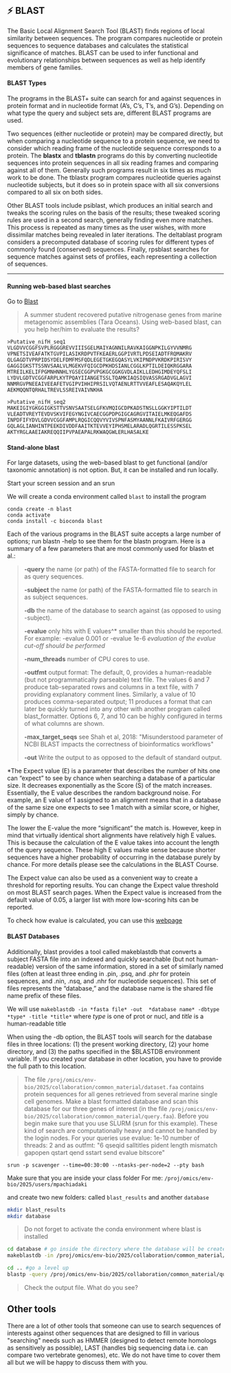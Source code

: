 ## ⚡ **BLAST**
The Basic Local Alignment Search Tool (BLAST) finds regions of local similarity between sequences. The program compares nucleotide or protein sequences to sequence databases and calculates the statistical significance of matches. BLAST can be used to infer functional and evolutionary relationships between sequences as well as help identify members of gene families.

#### BLAST Types

The programs in the BLAST+ suite can search for and against sequences in protein format  and in nucleotide format (A’s, C’s, T’s, and G’s). Depending on what type the query and subject sets are, different BLAST programs are used.

Two sequences (either nucleotide or protein) may be compared directly, but when comparing a nucleotide sequence to a protein sequence, we need to consider which reading frame of the nucleotide sequence corresponds to a protein. The **blastx** and **tblastn** programs do this by converting nucleotide sequences into protein sequences in all six reading frames and comparing against all of them. Generally such programs result in six times as much work to be done. The tblastx program compares nucleotide queries against nucleotide subjects, but it does so in protein space with all six conversions compared to all six on both sides.

Other  BLAST tools include psiblast, which produces an initial search and tweaks the scoring rules on the basis of the results; these tweaked scoring rules are used in a second search, generally finding even more matches. This process is repeated as many times as the user wishes, with more dissimilar matches being revealed in later iterations. The deltablast program considers a precomputed database of scoring rules for different types of commonly found (conserved) sequences. Finally, rpsblast searches for sequence matches against sets of profiles, each representing a collection of sequences.


----------
#### Running web-based blast searches


Go to [Blast](https://blast.ncbi.nlm.nih.gov/Blast.cgi)

>A summer student recovered putative nitrogenase genes from marine metagenomic assemblies (Tara Oceans). Using web-based blast, can you help her/him to evaluate the results?
>
```text
>Putative_nifH_seq1
VLGDVVCGGFSVPLRGGGREVVIIISGELMAIYAGNNILRAVKAIGGNPKILGYVVNMRG
VPNETSIVEAFATKTGVPILASIKRDPVTFKEAERLGGPIVRTLPDSEIADTFRQMAKRV
QLGAGDTVPRPIDSYDELFDMFMSFQDLEGETGKEGQASYLVKIPNDPVKRDKPIRISVY
GAGGIGKSTTSSNVSAALVLMGEKVFQIGCDPKHDSIANLCGGLKPTILDEIQKRGGARA
MTREILKELIFPGMNHNNHLYGSECGGPVPGKGCGGKGVDLAIKLLEDHGIMDEYQFSLI
LYDVLGDTVCGGFARPLKYTPQAYIIANGETSSLTQAMKIAQSIQVASSRGADVGLAGVI
NNMRGVPNEEAIVEEAFETVGIPVIHHIPRSILVQTAENLRTTVVEAFLESAQAKQYLEL
AEKMQQNTQRHALTREVLSSREIVAIVNKHA

>Putative_nifH_seq2
MAKEIGIYGKGGIGKSTTVSNVSAATSELGFKVMQIGCDPKADSTNSLLGGKYIPTILDT
VLEADTVREYTEVDVSKVIFEGYNGIVCAECGGPDPGIGCAGRGVITAIELMKEQGAFDS
INPDFIFYDVLGDVVCGGFAMPLRQGICQQVYVIVSPNFASMYAANNLFKAIVRFGERGG
GQLAGLIANHINTPEEKDIVDDFAAITKTEVVEYIPHSMELARADLQGRTILESSPKSEL
AKTYRGLAAEIAKREQQIIPVPAEAPALRKWAQGWLERLHASALKE
```


#### Stand-alone blast
For large datasets, using the web-based blast to get functional (and/or taxonomic annotation) is not option. But, it can be installed and run locally.

Start your screen session and an srun

We will create a conda environment called `blast` to install the program
```
conda create -n blast
conda activate
conda install -c bioconda blast
```

Each of the various programs in the BLAST suite accepts a large number of options; run blastn -help to see them for the blastn program. Here is a summary of a few parameters that are most commonly used for blastn et al.:

> **-query**
	the name (or path) of the FASTA-formatted file to search for as query sequences.
>
>**-subject**
	the name (or path) of the FASTA-formatted file to search in as subject sequences.
>
> **-db** <database name>
    the name of the database to search against (as opposed to using -subject).
>
>**-evalue**
	only hits with E values^* smaller than this should be reported. For example: -evalue 0.001 or -evalue 1e-6 *evaluation of the evalue cut-off should be performed*
>
> **-num_threads** <integer>
    number of CPU cores to use.
>
>**-outfmt**
>	output format: The default, 0, provides a human-readable (but not programmatically parseable) text file. The values 6 and 7 produce tab-separated rows and columns in a text file, with 7 providing explanatory comment lines. Similarly, a value of 10 produces comma-separated output; 11 produces a format that can later be quickly turned into any other with another program called blast_formatter. Options 6, 7, and 10 can be highly configured in terms of what columns are shown.
>
>**-max_target_seqs**
	see Shah et al, 2018: "Misunderstood parameter of NCBI BLAST impacts the correctness of bioinformatics workflows"
>
>**-out**
Write the output to as opposed to the default of standard output.


*The Expect value (E) is a parameter that describes the number of hits one can “expect” to see by chance when searching a database of a particular size. It decreases exponentially as the Score (S) of the match increases. Essentially, the E value describes the random background noise. For example, an E value of 1 assigned to an alignment means that in a database of the same size one expects to see 1 match with a similar score, or higher, simply by chance.

The lower the E-value the more “significant” the match is. However, keep in mind that virtually identical short alignments have relatively high E values. This is because the calculation of the E value takes into account the length of the query sequence. These high E values make sense because shorter sequences have a higher probability of occurring in the database purely by chance. For more details please see the calculations in the BLAST Course.

The Expect value can also be used as a convenient way to create a threshold for reporting results. You can change the Expect value threshold on most BLAST search pages. When the Expect value is increased from the default value of 0.05, a larger list with more low-scoring hits can be reported.

To check how evalue is calculated, you can use this [webpage](https://www.metagenomics.wiki/tools/blast/evalue)


#### BLAST Databases
Additionally, blast provides a tool called makeblastdb that converts a subject FASTA file into an indexed and quickly searchable (but not human-readable) version of the same information, stored in a set of similarly named files (often at least three ending in .pin, .psq, and .phr for protein sequences, and .nin, .nsq, and .nhr for nucleotide sequences). This set of files represents the “database,” and the database name is the shared file name prefix of these files.

We will use
```makeblastdb -in *fasta file* -out  *database name* -dbtype *type* -title *title*```  where *type* is one of prot or nucl, and *title* is a human-readable title

When using the -db option, the BLAST tools will search for the database files in three locations: (1) the present working directory, (2) your home directory, and (3) the paths specified in the $BLASTDB environment variable. If you created your database in other location, you have to provide the full path to this location.

>The file `/proj/omics/env-bio/2025/collaboration/common_material/dataset.faa` contains protein sequences for all genes retrieved from several marine single cell genomes. Make a blast formatted database and scan this database for our three genes of interest (in the file `/proj/omics/env-bio/2025/collaboration/common_material/query.faa`). Before you begin make sure that you use SLURM (srun for this example). These kind of search are computationally heavy and cannot be handled by the login nodes.
For your queries use
evalue: 1e-10
number of threads: 2
and as outfmt: "6 qseqid salltitles pident length mismatch gapopen qstart qend sstart send evalue bitscore"

```srun -p scavenger --time=00:30:00 --ntasks-per-node=2 --pty bash```

Make sure that you are inside your class folder 
For me:
`/proj/omics/env-bio/2025/users/mpachiadaki`

and create two new folders: called `blast_results` and another `database`
```bash
mkdir blast_results
mkdir database
```

> Do not forget to activate the conda environment where blast is installed

``` bash
cd database # go inside the directory where the database will be created
makeblastdb -in /proj/omics/env-bio/2025/collaboration/common_material/dataset.faa -title dataset -dbtype prot -out dataset #create the protein database

cd .. #go a level up
blastp -query /proj/omics/env-bio/2025/collaboration/common_material/query.faa -db database/dataset -evalue 1e-10 -num_threads 2 -outfmt "6 qseqid salltitles pident length mismatch gapopen qstart qend sstart send evalue bitscore" -out blast_results/query_blastp.txt
```
>Check the output file. What do you see?

## Other tools
There are a lot of other tools that someone can use to search sequences of interests against other sequences that are designed to fill in various "searching" needs such as HMMER (designed to detect remote homologs as sensitively as possible), LAST (handles big sequencing data i.e. can compare two vertebrate genomes), etc. We do not have time to cover them all but we will be happy to discuss them with you.

